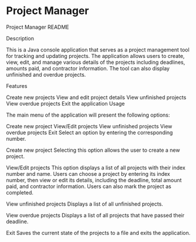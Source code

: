 # Project Manager

Project Manager README

Description

This is a Java console application that serves as a project management tool for tracking and updating projects. The application allows users to create, view, edit, and manage various details of the projects including deadlines, amounts paid, and contractor information. The tool can also display unfinished and overdue projects.

Features

Create new projects
View and edit project details
View unfinished projects
View overdue projects
Exit the application
Usage

The main menu of the application will present the following options:

Create new project
View/Edit projects
View unfinished projects
View overdue projects
Exit
Select an option by entering the corresponding number.

Create new project
Selecting this option allows the user to create a new project.

View/Edit projects
This option displays a list of all projects with their index number and name. Users can choose a project by entering its index number, then view or edit its details, including the deadline, total amount paid, and contractor information. Users can also mark the project as completed.

View unfinished projects
Displays a list of all unfinished projects.

View overdue projects
Displays a list of all projects that have passed their deadline.

Exit
Saves the current state of the projects to a file and exits the application.
